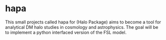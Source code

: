 # hapa

This small projects called hapa for (Halo Package) aims to become a tool for analytical DM halo studies in cosmology and astrophysics. The goal will be to implement a python interfaced version of the FSL model.
